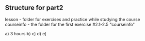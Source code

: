 ## Structure for part2

lesson - folder for exercises and practice while studying the course
courseinfo - the folder for the first exercise #2.1-2.5 "courseinfo"

a) 3 hours
b)
c)
d)
e)
